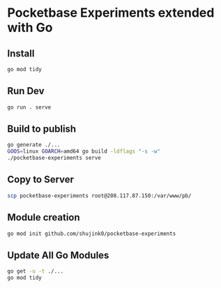 
# Pocketbase Experiments extended with Go

## Install

```bash
go mod tidy
```

## Run Dev

```bash
go run . serve
```

## Build to publish

```bash
go generate ./...
GOOS=linux GOARCH=amd64 go build -ldflags "-s -w"
./pocketbase-experiments serve
```

## Copy to Server
```bash
scp pocketbase-experiments root@208.117.87.150:/var/www/pb/
```

## Module creation
```bash
go mod init github.com/shujink0/pocketbase-experiments
```

## Update All Go Modules
```bash
go get -u -t ./...
go mod tidy
```
